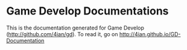 Game Develop Documentations
===========================

This is the documentation generated for Game Develop (http://github.com/4ian/gd).
To read it, go on http://4ian.github.io/GD-Documentation